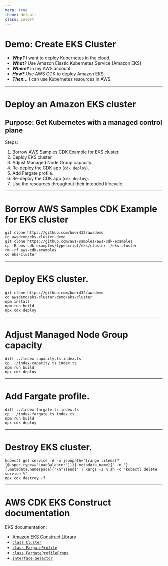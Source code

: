 ```yaml
---
marp: true
theme: default
class: invert
---
```


# Demo: Create EKS Cluster

- ***Why?*** I want to deploy Kubernetes in the cloud.
- ***What?*** Use Amazon Elastic Kubernetes Service (Amazon EKS).
- ***Where?*** In my AWS account.
- ***How?*** Use AWS CDK to deploy Amazon EKS.
- ***Then…*** I can use Kubernetes resources in AWS.

---

# Deploy an Amazon EKS cluster

## Purpose: Get Kubernetes with a managed control plane

Steps:

1. Borrow AWS Samples CDK Example for EKS cluster.
2. Deploy EKS cluster.
3. Adjust Managed Node Group capacity.
4. Re-deploy the CDK app (`cdk deploy`).
5. Add Fargate profile.
6. Re-deploy the CDK app (`cdk deploy`).
7. Use the resources throughout their intended lifecycle.

---

# Borrow AWS Samples CDK Example for EKS cluster

```
git clone https://github.com/bwer432/awsdemo
cd awsdemo/eks-cluster-demo
git clone https://github.com/aws-samples/aws-cdk-examples
cp -R aws-cdk-examples/typescript/eks/cluster ./eks-cluster
rm -rf aws-cdk-examples
cd eks-cluster
```

---

# Deploy EKS cluster.

```
git clone https://github.com/bwer432/awsdemo
cd awsdemo/eks-cluster-demo/eks-cluster
npm install 
npm run build
npx cdk deploy
```

---

# Adjust Managed Node Group capacity

```
diff ../index-capacity.ts index.ts
cp ../index-capacity.ts index.ts
npm run build
npx cdk deploy 
```

---

# Add Fargate profile.

```
diff ../index-fargate.ts index.ts
cp ../index-fargate.ts index.ts
npm run build
npx cdk deploy 
```

---

# Destroy EKS cluster.

```
kubectl get service -A -o jsonpath='{range .items[?(@.spec.type=="LoadBalancer")]}{.metadata.name}{" -n "}{.metadata.namespace}{"\n"}{end}' | xargs -I % sh -c "kubectl delete service %"
npx cdk destroy -f
```

---

# AWS CDK EKS Construct documentation

EKS documentation:
- [Amazon EKS Construct Library](https://docs.aws.amazon.com/cdk/api/v2/docs/aws-cdk-lib.aws_eks-readme.html)
- [`class Cluster`](https://docs.aws.amazon.com/cdk/api/v2/docs/aws-cdk-lib.aws_eks.Cluster.html)
- [`class FargateProfile`](https://docs.aws.amazon.com/cdk/api/v2/docs/aws-cdk-lib.aws_eks.FargateProfile.html)
- [`class FargateProfileProps`](https://docs.aws.amazon.com/cdk/api/v2/docs/aws-cdk-lib.aws_eks.FargateProfileProps.html)
- [`interface Selector`](https://docs.aws.amazon.com/cdk/api/v2/docs/aws-cdk-lib.aws_eks.Selector.html)
